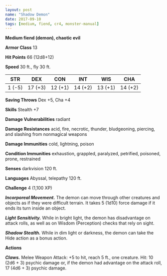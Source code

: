 ```yaml
---
layout: post
name: "Shadow Demon"
date: 2017-09-10
tags: [medium, fiend, cr4, monster-manual]
---
```


**Medium fiend (demon), chaotic evil**

**Armor Class** 13

**Hit Points** 66 (12d8+12)

**Speed** 30 ft., fly 30 ft.

|   STR   |   DEX   |   CON   |   INT   |   WIS   |   CHA   |
|:-----:|:-----:|:-----:|:-----:|:-----:|:-----:|
| 1 (-5) | 17 (+3) | 12 (+1) | 14 (+2) | 13 (+1) | 14 (+2) |

**Saving Throws** Dex +5, Cha +4

**Skills** Stealth +7

**Damage Vulnerabilities** radiant

**Damage Resistances** acid, fire, necrotic, thunder, bludgeoning, piercing, and slashing from nonmagical weapons

**Damage Immunities** cold, lightning, poison

**Condition Immunities** exhaustion, grappled, paralyzed, petrified, poisoned, prone, restrained

**Senses** darkvision 120 ft.

**Languages** Abyssal, telepathy 120 ft.

**Challenge** 4 (1,100 XP)

***Incorporeal Movement.*** The demon can move through other creatures and objects as if they were difficult terrain. It takes 5 (1d10) force damage if it ends its turn inside an object.

***Light Sensitivity.*** While in bright light, the demon has disadvantage on attack rolls, as well as on Wisdom (Perception) checks that rely on sight.

***Shadow Stealth.*** While in dim light or darkness, the demon can take the Hide action as a bonus action.

**Actions**

***Claws.*** Melee Weapon Attack: +5 to hit, reach 5 ft., one creature. Hit: 10 (2d6 + 3) psychic damage or, if the demon had advantage on the attack roll, 17 (4d6 + 3) psychic damage.

